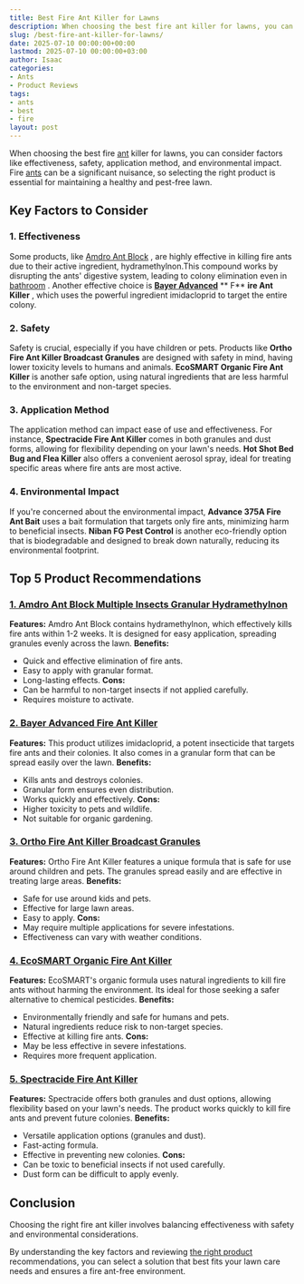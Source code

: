 ```yaml
---
title: Best Fire Ant Killer for Lawns
description: When choosing the best fire ant killer for lawns, you can consider factors like effectiveness, safety, application method, and environmental impact.
slug: /best-fire-ant-killer-for-lawns/
date: 2025-07-10 00:00:00+00:00
lastmod: 2025-07-10 00:00:00+03:00
author: Isaac
categories:
- Ants
- Product Reviews
tags:
- ants
- best
- fire
layout: post
---
```

When choosing the best fire
[ant](http://ipm.ucanr.edu/PMG/PESTNOTES/pn7487.html)
killer for lawns, you can consider factors like effectiveness, safety, application method, and environmental impact. Fire [ants](https://pestpolicy.com/best-fire-ant-killer/) can be a significant nuisance, so selecting the right product is essential for maintaining a healthy and pest-free lawn.
## Key Factors to Consider
### **1. Effectiveness**
Some products, like
[Amdro Ant Block](https://www.amazon.com/dp/B002YJOSBW/?tag=p-policy-20)
, are highly effective in killing fire ants due to their active ingredient, hydramethylnon.This compound works by disrupting the ants' digestive system, leading to colony elimination even in
[bathroom](https://pestpolicy.com/how-to-get-rid-of-ants-in-the-bathroom/)
.
Another effective choice is
[**Bayer Advanced**](https://www.amazon.com/dp/B0052V1HZE/?tag=p-policy-20)
** F**
**ire Ant Killer**
, which uses the powerful ingredient imidacloprid to target the entire colony.
### **2. Safety**
Safety is crucial, especially if you have children or pets. Products like
**Ortho Fire Ant Killer Broadcast Granules**
are designed with safety in mind, having lower toxicity levels to humans and animals.
**EcoSMART Organic Fire Ant Killer**
is another safe option, using natural ingredients that are less harmful to the environment and non-target species.
### **3. Application Method**
The application method can impact ease of use and effectiveness. For instance,
**Spectracide Fire Ant Killer**
comes in both granules and dust forms, allowing for flexibility depending on your lawn's needs.
**Hot Shot Bed Bug and Flea Killer**
also offers a convenient aerosol spray, ideal for treating specific areas where fire ants are most active.
### **4. Environmental Impact**
If you're concerned about the environmental impact,
**Advance 375A Fire Ant Bait**
uses a bait formulation that targets only fire ants, minimizing harm to beneficial insects.
**Niban FG Pest Control**
is another eco-friendly option that is biodegradable and designed to break down naturally, reducing its environmental footprint.
## Top 5 Product Recommendations
### [1. Amdro Ant Block Multiple Insects Granular Hydramethylnon](https://www.amazon.com/dp/B002YJOSBW/?tag=p-policy-20)
**Features:**
Amdro Ant Block contains hydramethylnon, which effectively kills fire ants within 1-2 weeks. It is designed for easy application, spreading granules evenly across the lawn.
**Benefits:**
- Quick and effective elimination of fire ants.
- Easy to apply with granular format.
- Long-lasting effects.
**Cons:**
- Can be harmful to non-target insects if not applied carefully.
- Requires moisture to activate.
### [**2. Bayer Advanced Fire Ant Killer**](https://www.amazon.com/dp/B0052V1HZE/?tag=p-policy-20)
**Features:**
This product utilizes imidacloprid, a potent insecticide that targets fire ants and their colonies. It also comes in a granular form that can be spread easily over the lawn.
**Benefits:**
- Kills ants and destroys colonies.
- Granular form ensures even distribution.
- Works quickly and effectively.
**Cons:**
- Higher toxicity to pets and wildlife.
- Not suitable for organic gardening.
### [**3. Ortho Fire Ant Killer Broadcast Granules**](https://www.amazon.com/dp/B071L8K4DY/?tag=p-policy-20)
**Features:**
Ortho Fire Ant Killer features a unique formula that is safe for use around children and pets. The granules spread easily and are effective in treating large areas.
**Benefits:**
- Safe for use around kids and pets.
- Effective for large lawn areas.
- Easy to apply.
**Cons:**
- May require multiple applications for severe infestations.
- Effectiveness can vary with weather conditions.
### [**4. EcoSMART Organic Fire Ant Killer**](https://www.amazon.com/dp/B003BUNMBK/?tag=p-policy-20)
**Features:**
EcoSMART's organic formula uses natural ingredients to kill fire ants without harming the environment. Its ideal for those seeking a safer alternative to chemical pesticides.
**Benefits:**
- Environmentally friendly and safe for humans and pets.
- Natural ingredients reduce risk to non-target species.
- Effective at killing fire ants.
**Cons:**
- May be less effective in severe infestations.
- Requires more frequent application.
### [**5. Spectracide Fire Ant Killer**](https://www.amazon.com/dp/B0196KL23I/?tag=p-policy-20)
**Features:**
Spectracide offers both granules and dust options, allowing flexibility based on your lawn's needs. The product works quickly to kill fire ants and prevent future colonies.
**Benefits:**
- Versatile application options (granules and dust).
- Fast-acting formula.
- Effective in preventing new colonies.
**Cons:**
- Can be toxic to beneficial insects if not used carefully.
- Dust form can be difficult to apply evenly.
## Conclusion
Choosing the right fire ant killer involves balancing effectiveness with safety and environmental considerations.

By understanding the key factors and reviewing
[the right product](https://pestpolicy.com/[best](https://pestpolicy.com/best-ant-killer/)-ant-killer/)
recommendations, you can select a solution that best fits your lawn care needs and ensures a fire ant-free environment.
